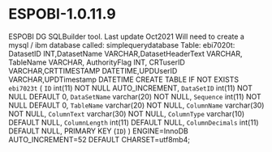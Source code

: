 # ESPOBI-1.0.11.9
ESPOBI DG SQLBuilder tool. Last update Oct2021
Will need to create a mysql / ibm database called: simplequerydatabase
Table: ebi7020t: DatasetID INT,DatasetName VARCHAR,DatasetHeaderText VARCHAR, TableName VARCHAR, AuthorityFlag INT, CRTuserID VARCHAR,CRTTIMESTAMP DATETIME,UPDUserID VARCHAR,UPDTimestamp DATETIME
CREATE TABLE IF NOT EXISTS `ebi7023t` (
  `ID` int(11) NOT NULL AUTO_INCREMENT,
  `DataSetID` int(11) NOT NULL DEFAULT 0,
  `DataSetName` varchar(20) NOT NULL,
  `Sequence` int(11) NOT NULL DEFAULT 0,
  `TableName` varchar(20) NOT NULL,
  `ColumnName` varchar(30) NOT NULL,
  `ColumnText` varchar(30) NOT NULL,
  `ColumnType` varchar(10) DEFAULT NULL,
  `ColumnLength` int(11) DEFAULT NULL,
  `ColumnDecimals` int(11) DEFAULT NULL,
  PRIMARY KEY (`ID`)
) ENGINE=InnoDB AUTO_INCREMENT=52 DEFAULT CHARSET=utf8mb4;
